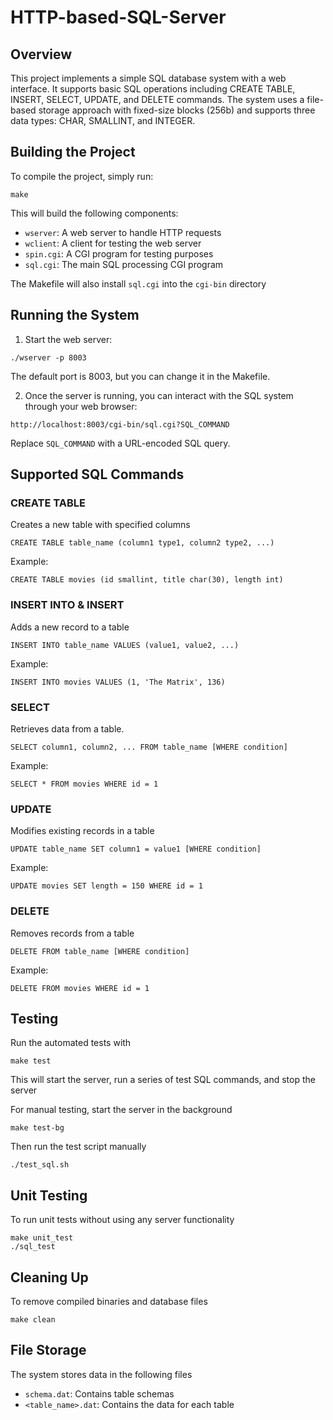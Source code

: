 # HTTP-based-SQL-Server

## Overview

This project implements a simple SQL database system with a web interface. It supports basic SQL operations including CREATE TABLE, INSERT, SELECT, UPDATE, and DELETE commands. The system uses a file-based storage approach with fixed-size blocks (256b) and supports three data types: CHAR, SMALLINT, and INTEGER.

## Building the Project

To compile the project, simply run:

```
make
```

This will build the following components:
- `wserver`: A web server to handle HTTP requests
- `wclient`: A client for testing the web server
- `spin.cgi`: A CGI program for testing purposes
- `sql.cgi`: The main SQL processing CGI program

The Makefile will also install `sql.cgi` into the `cgi-bin` directory

## Running the System

1. Start the web server:

```
./wserver -p 8003
```

The default port is 8003, but you can change it in the Makefile.

2. Once the server is running, you can interact with the SQL system through your web browser:

```
http://localhost:8003/cgi-bin/sql.cgi?SQL_COMMAND
```

Replace `SQL_COMMAND` with a URL-encoded SQL query.

## Supported SQL Commands

### CREATE TABLE
Creates a new table with specified columns

```
CREATE TABLE table_name (column1 type1, column2 type2, ...)
```

Example:
```
CREATE TABLE movies (id smallint, title char(30), length int)
```

### INSERT INTO & INSERT
Adds a new record to a table
```
INSERT INTO table_name VALUES (value1, value2, ...)
```
Example:
```
INSERT INTO movies VALUES (1, 'The Matrix', 136)
```
### SELECT
Retrieves data from a table.
```
SELECT column1, column2, ... FROM table_name [WHERE condition]
```

Example:
```
SELECT * FROM movies WHERE id = 1
```

### UPDATE
Modifies existing records in a table
```
UPDATE table_name SET column1 = value1 [WHERE condition]
```

Example:
```
UPDATE movies SET length = 150 WHERE id = 1
```

### DELETE
Removes records from a table
```
DELETE FROM table_name [WHERE condition]
```

Example:
```
DELETE FROM movies WHERE id = 1
```

## Testing

Run the automated tests with
```
make test
```
This will start the server, run a series of test SQL commands, and stop the server

For manual testing, start the server in the background
```
make test-bg
```
Then run the test script manually
```
./test_sql.sh
```
## Unit Testing

To run unit tests without using any server functionality
```
make unit_test
./sql_test
```
## Cleaning Up

To remove compiled binaries and database files
```
make clean
```

## File Storage

The system stores data in the following files
- `schema.dat`: Contains table schemas
- `<table_name>.dat`: Contains the data for each table




